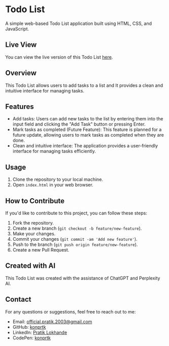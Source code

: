 # Todo List

A simple web-based Todo List application built using HTML, CSS, and JavaScript.

## Live View

You can view the live version of this Todo List [here](https://konprtk.github.io/TODOList/).

## Overview

This Todo List allows users to add tasks to a list and 
It provides a clean and intuitive interface for managing tasks.

## Features

- Add tasks: Users can add new tasks to the list by entering them into the input field and clicking the "Add Task" button or pressing Enter.
- Mark tasks as completed (Future Feature): This feature is planned for a future update, allowing users to mark tasks as completed when they are done. 
- Clean and intuitive interface: The application provides a user-friendly interface for managing tasks efficiently.


## Usage

1. Clone the repository to your local machine.
2. Open `index.html` in your web browser.


## How to Contribute

If you'd like to contribute to this project, you can follow these steps:

1. Fork the repository.
2. Create a new branch (`git checkout -b feature/new-feature`).
3. Make your changes.
4. Commit your changes (`git commit -am 'Add new feature'`).
5. Push to the branch (`git push origin feature/new-feature`).
6. Create a new Pull Request.

## Created with AI

This Todo List was created with the assistance of ChatGPT and Perplexity AI.


## Contact

For any questions or suggestions, feel free to reach out to me:
- Email: official.pratik.2003@gmail.com
- GitHub: [konprtk](https://github.com/konprtk)
- LinkedIn: [Pratik Lokhande](https://linkedin.com/in/pratiklokhande14)
- CodePen: [konprtk](https://codepen.io/konprtk)
